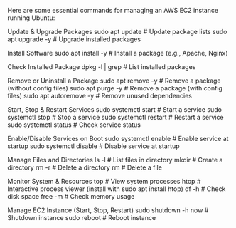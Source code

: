 Here are some essential commands for managing an AWS EC2 instance running Ubuntu:

Update & Upgrade Packages
sudo apt update # Update package lists
sudo apt upgrade -y # Upgrade installed packages

Install Software
sudo apt install -y # Install a package (e.g., Apache, Nginx)

Check Installed Package
dpkg -l | grep # List installed packages

Remove or Uninstall a Package
sudo apt remove -y # Remove a package (without config files)
sudo apt purge -y # Remove a package (with config files)
sudo apt autoremove -y # Remove unused dependencies

Start, Stop & Restart Services
sudo systemctl start # Start a service
sudo systemctl stop # Stop a service
sudo systemctl restart # Restart a service
sudo systemctl status # Check service status

Enable/Disable Services on Boot
sudo systemctl enable # Enable service at startup
sudo systemctl disable # Disable service at startup

Manage Files and Directories
ls -l # List files in directory
mkdir # Create a directory
rm -r # Delete a directory
rm # Delete a file

Monitor System & Resources
top # View system processes
htop # Interactive process viewer (install with sudo apt install htop)
df -h # Check disk space
free -m # Check memory usage

Manage EC2 Instance (Start, Stop, Restart)
sudo shutdown -h now # Shutdown instance
sudo reboot # Reboot instance
